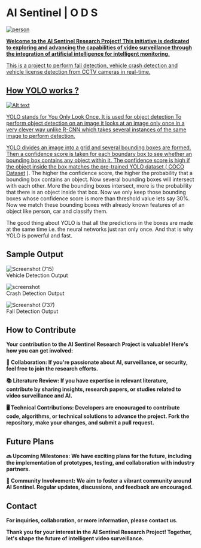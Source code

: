 # AI Sentinel | O D S
<div>
   <a href="https://github.com/iamvikramkumar/AI-SENTINEL/wiki">
<!--    <img src="https://github.com/iamvikramkumar/AI-Sentinel-Enhancing-Video-Surveillance-with-Intelligent-Monitoring/assets/89016145/4630c877-0c88-4006-bd73-02fbd67bf241" alt="person" width="600" height="400"> -->
      <img src="https://github.com/iamvikramkumar/AI-SENTINEL/assets/89016145/8531ba14-3336-4788-bad9-efba07ac5279" alt="person">
</div> 


**Welcome to the AI Sentinel Research Project! This initiative is dedicated to exploring and advancing the capabilities of video surveillance through the integration of artificial intelligence for intelligent monitoring.**

This is a project to perform fall detection, vehicle crash detection and vehicle license detection from CCTV cameras in real-time.

## How YOLO works ?

![Alt text](https://cdn-images-1.medium.com/max/1024/1*bSLNlG7crv-p-m4LVYYk3Q.png)

YOLO stands for You Only Look Once. It is used for object detection
To perform object detection on an image it looks at an image only once in a very clever way unlike R-CNN which takes several instances of the same image to perform detection. 

YOLO divides an image into a grid and several bounding boxes are formed. Then a confidence score is taken for each boundary box to see whether an bounding box contains any object within it. The confidence score is high if the object inside the box matches the pre-trained YOLO dataset ( [COCO Dataset](https://cocodataset.org/) ). The higher the confidence score, the higher the probability that a bounding box contains an object. Now several bounding boxes will intersect with each other. More the bounding boxes intersect, more is the probability that there is an object inside that box. Now we only keep those bounding boxes whose confidence score is more than threshold value lets say 30%. Now we match these bounding boxes with already known features of an object like person, car and classify them.

The good thing about YOLO is that all the predictions in the boxes are made at the same time i.e. the neural networks just ran only once.
And that is why YOLO is powerful and fast.

## Sample Output 

![Screenshot (715)](https://github.com/iamvikramkumar/AI-SENTINEL/assets/89016145/dcf9f3d9-d2f8-41f8-99f4-061e5bc84ac6)
<br>
Vehicle Detection Output

![screenshot](https://github.com/iamvikramkumar/AI-SENTINEL/assets/89016145/449027af-3904-4e2d-8630-60ade737c7a2)
<br>
Crash Detection Output

![Screenshot (737)](https://github.com/iamvikramkumar/AI-SENTINEL/assets/89016145/3983740a-f7ce-4646-a2bb-eecc3c7f0a87)
<br>
Fall Detection Output



## How to Contribute
**Your contribution to the AI Sentinel Research Project is valuable! Here's how you can get involved:**

**🤝 Collaboration: If you're passionate about AI, surveillance, or security, feel free to join the research efforts.**

**📚 Literature Review: If you have expertise in relevant literature, contribute by sharing insights, research papers, or studies related to video surveillance and AI.**

**🖥️ Technical Contributions: Developers are encouraged to contribute code, algorithms, or technical solutions to advance the project. Fork the repository, make your changes, and submit a pull request.**

## Future Plans
**🔜 Upcoming Milestones: We have exciting plans for the future, including the implementation of prototypes, testing, and collaboration with industry partners.**

**💬 Community Involvement: We aim to foster a vibrant community around AI Sentinel. Regular updates, discussions, and feedback are encouraged.**

## Contact
**For inquiries, collaboration, or more information, please contact us.**

**Thank you for your interest in the AI Sentinel Research Project! Together, let's shape the future of intelligent video surveillance.**
